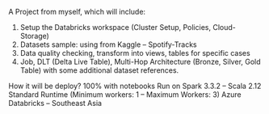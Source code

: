 
A Project from myself, which will include:

1. Setup the Databricks workspace (Cluster Setup, Policies, Cloud-Storage)
2. Datasets sample: using from Kaggle – Spotify-Tracks
3. Data quality checking, transform into views, tables for specific cases
4. Job, DLT (Delta Live Table), Multi-Hop Architecture (Bronze, Silver, Gold Table) with some additional dataset references.

How it will be deploy?
100% with notebooks
Run on Spark 3.3.2 – Scala 2.12
Standard Runtime (Minimum workers: 1 – Maximum Workers: 3)
Azure Databricks – Southeast Asia

